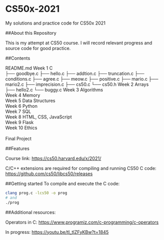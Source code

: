 # CS50x-2021
My solutions and practice code for CS50x 2021<br/>

##About this Repository

This is my attempt at CS50 course. I will record relevant progress and source code for good practice.

##Contents

README.md
Week 1 C<br/>
 ├── goodbye.c
 ├── hello.c
 ├── addtion.c
 ├── truncation.c
 ├── conditions.c
 ├── agree.c
 ├── meow.c
 ├── positive.c
 ├── mario.c
 ├── mario2.c
 ├── imprecision.c
 ├── cs50.c
 └── cs50.h
Week 2 Arrays<br/>
 ├── hello2.c
 └── buggy.c
Week 3 Algorithms<br/>
Week 4 Memory<br/>
Week 5 Data Structures<br/>
Week 6 Python<br/>
Week 7 SQL<br/>
Week 8 HTML, CSS, JavaScript<br/>
Week 9 Flask<br/>
Week 10 Ethics<br/>
<br/>
Final Project<br/>


##Features

Course link: https://cs50.harvard.edu/x/2021/

 C/C++ extensions are required for compiling and running CS50 C code:
 https://github.com/cs50/libcs50/releases
 
 ##Getting started
 To compile and execute the C code:
 ```bash
clang prog.c -lcs50 -o prog
# and
./prog
```





##Additional resources:

Operators in C: https://www.programiz.com/c-programming/c-operators

In progress: https://youtu.be/tI_tIZFyKBw?t=1845